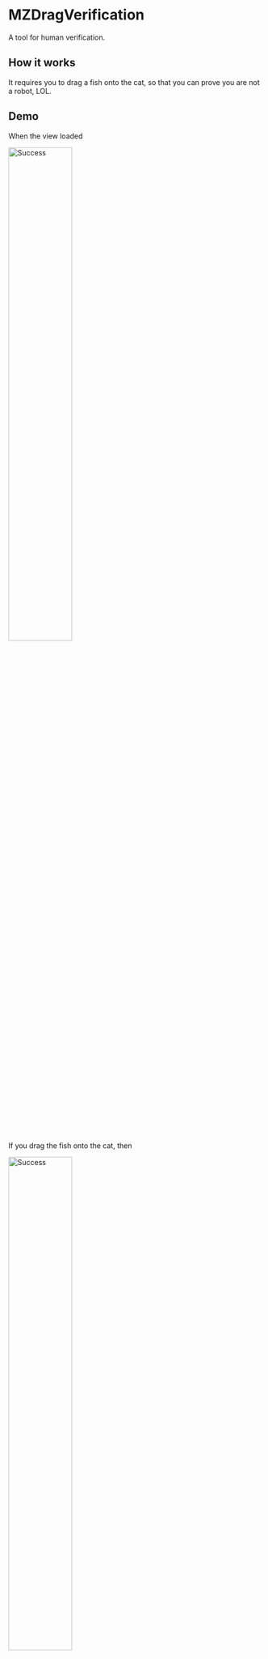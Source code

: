 # MZDragVerification

A tool for human verification.

## How it works

It requires you to drag a fish onto the cat, so that you can prove you are not a robot, LOL.

## Demo

When the view loaded

<img src="https://github.com/mizu-bai/MZDragVerification/blob/main/README.assets/screenshot-start.png" height=50% width=50% alt="Success">

If you drag the fish onto the cat, then

<img src="https://github.com/mizu-bai/MZDragVerification/blob/main/README.assets/screenshot-success.png" height=50% width=50% alt="Success">

However, when the cat cannot eat the fish

<img src="https://github.com/mizu-bai/MZDragVerification/blob/main/README.assets/screenshot-fail.png" height=50% width=50% alt="Success">

<img src="https://github.com/mizu-bai/MZDragVerification/blob/main/README.assets/demo.gif" height=50% width=50% alt="Success">

